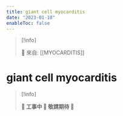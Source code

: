 ```yaml
---
title: giant cell myocarditis
date: "2023-01-18"
enableToc: false
---
```


> [!info]
>
> 🌱 來自: [[MYOCARDITIS]]

# giant cell myocarditis

> [!info]
>
> **👷 工事中 🌱 敬請期待 🚧**


